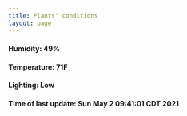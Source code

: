 ```yaml
---
title: Plants' conditions
layout: page
---
```



#### Humidity: 49%
#### Temperature: 71F
#### Lighting: Low
#### Time of last update: Sun May  2 09:41:01 CDT 2021
